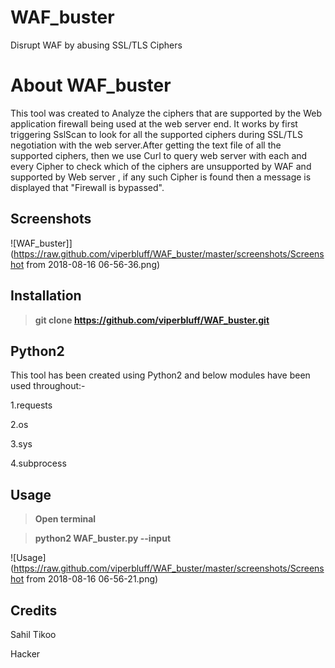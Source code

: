 # WAF_buster
Disrupt WAF by abusing SSL/TLS Ciphers

# About WAF_buster
This tool was created to Analyze the ciphers that are supported by the Web application firewall being used at the web server end.
It works by first triggering SslScan to look for all the supported ciphers during SSL/TLS negotiation with the web server.After getting the text file of all the supported ciphers, then we use Curl to query web server with each and every Cipher to check which of the ciphers are unsupported by WAF and supported by Web server , if any such Cipher is found then a message is displayed that "Firewall is bypassed".

## Screenshots 

![WAF_buster]](https://raw.github.com/viperbluff/WAF_buster/master/screenshots/Screenshot from 2018-08-16 06-56-36.png)


## Installation 

> **git clone https://github.com/viperbluff/WAF_buster.git**

## Python2

This tool has been created using Python2 and below modules have been used throughout:-

1.requests

2.os

3.sys

4.subprocess

## Usage 

> **Open terminal** 

> **python2 WAF_buster.py --input**

![Usage](https://raw.github.com/viperbluff/WAF_buster/master/screenshots/Screenshot from 2018-08-16 06-56-21.png)

## Credits

Sahil Tikoo

Hacker



